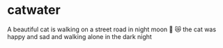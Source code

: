 # catwater
A beautiful cat is walking on a street road in night moon 🌙 
😿 the cat was happy and sad
and walking alone in the dark night 

